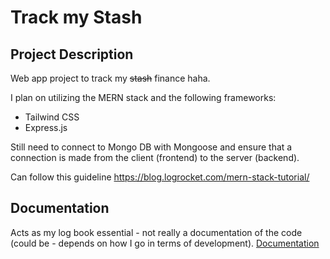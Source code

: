 # Track my Stash
## Project Description
Web app project to track my ~~stash~~ finance haha.

I plan on utilizing the MERN stack and the following frameworks:
* Tailwind CSS <br>
* Express.js

Still need to connect to Mongo DB with Mongoose and ensure that a connection is made from the client (frontend) to the server (backend).

Can follow this guideline https://blog.logrocket.com/mern-stack-tutorial/

## Documentation
Acts as my log book essential - not really a documentation of the code (could be - depends on how I go in terms of development). [Documentation](../../wiki)
